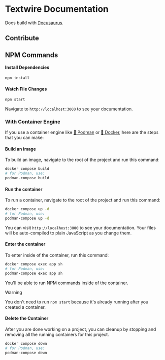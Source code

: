 # Textwire Documentation

Docs build with [Docusaurus](https://docusaurus.io/).

## Contribute
## NPM Commands
#### Install Dependencies
```bash
npm install
```

#### Watch File Changes
```bash
npm start
```

Navigate to `http://localhost:3000` to see your documentation.

### With Container Engine
If you use a container engine like [🦦 Podman](https://podman.io/) or [🐳 Docker](https://app.docker.com/), here are the steps that you can make:

#### Build an image
To build an image, navigate to the root of the project and run this command:
```bash
docker compose build
# for Podman, use:
podman-compose build
```

#### Run the container
To run a container, navigate to the root of the project and run this command:
```bash
docker compose up -d
# for Podman, use:
podman-compose up -d
```

You can visit `http://localhost:3000` to see your documentation. Your files will be auto-compiled to plain JavaScript as you change them.

#### Enter the container
To enter inside of the container, run this command:
```bash
docker compose exec app sh
# for Podman, use:
podman-compose exec app sh
```

You'll be able to run NPM commands inside of the container.

> [!WARNING]
> You don't need to run `npm start` because it's already running after you created a container.

#### Delete the Container
After you are done working on a project, you can cleanup by stopping and removing all the running containers for this project.
```bash
docker compose down
# for Podman, use:
podman-compose down
```

